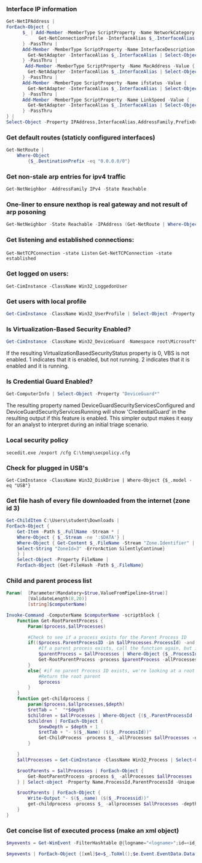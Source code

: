 ### Interface IP information
```Powershell
Get-NetIPAddress | 
ForEach-Object {
      $_ | Add-Member -MemberType ScriptProperty -Name NetworkCategory -Value {
            Get-NetConnectionProfile -InterfaceAlias $_.InterfaceAlias | Select-Object -ExpandProperty NetworkCategory
      } -PassThru |
      Add-Member -MemberType ScriptProperty -Name InterfaceDescription -Value { 
        Get-NetAdapter -InterfaceAlias $_.InterfaceAlias | Select-Object -ExpandProperty InterfaceDescription 
      } -PassThru |
       Add-Member -MemberType ScriptProperty -Name MacAddress -Value { 
        Get-NetAdapter -InterfaceAlias $_.InterfaceAlias | Select-Object -ExpandProperty MacAddress 
      } -PassThru |
      Add-Member -MemberType ScriptProperty -Name ifstatus -Value { 
        Get-NetAdapter -InterfaceAlias $_.InterfaceAlias | Select-Object -ExpandProperty Status 
      } -PassThru |
      Add-Member -MemberType ScriptProperty -Name LinkSpeed -Value { 
        Get-NetAdapter -InterfaceAlias $_.InterfaceAlias | Select-Object -ExpandProperty LinkSpeed 
      } -PassThru
} | 
Select-Object -Property IPAddress,InterfaceAlias,AddressFamily,PrefixOrigin,NetworkCategory,InterfaceDescription,MacAddress,ifStatus,LinkSpeed


```
### Get default routes (staticly configured interfaces)
```Powershell
Get-NetRoute | 
	Where-Object 
		{$_.DestinationPrefix -eq "0.0.0.0/0"}
```
### Get non-stale arp entries for ipv4 traffic
```Powershell
Get-NetNeighbor -AddressFamily IPv4 -State Reachable
```
### One-liner to ensure nexthop is real gateway and not result of arp posoning
```Powershell
Get-NetNeighbor -State Reachable -IPAddress (Get-NetRoute | Where-Object {$_.DestinationPrefix -eq "0.0.0.0/0"} | Select-Object -ExpandProperty NextHop)
```
### Get listening and established connections:
`Get-NetTCPConnection -state Listen`
`Get-NetTCPConnection -state established`
### Get logged on users:
`Get-CimInstance -ClassName Win32_LoggedonUser
`
### Get users with local profile
```Powershell
Get-CimInstance -ClassName Win32_UserProfile | Select-Object -Property SID,LastUseTime,LocalPath
```
### Is Virtualization-Based Security Enabled?
```Powershell
Get-CimInstance -ClassName Win32_DeviceGuard -Namespace root\Microsoft\Windows\DeviceGuard
```
If the resulting VirtualizationBasedSecurityStatus property is 0, VBS is not enabled. 1 indicates that it is enabled, but not running. 2 indicates that it is enabled and it is running.
### Is Credential Guard Enabled?
```Powershell
Get-ComputerInfo | Select-Object -Property "DeviceGuard*"
```
The resulting property named DeviceGuardSecurityServicesConfigured and DeviceGuardSecurityServicesRunning will show 'CredentialGuard' in the resulting output if this feature is enabled. This simpler output makes it easy for an analyst to interpret during an initial triage scenario.
### Local security policy
`secedit.exe /export /cfg C:\temp\secpolicy.cfg`
### Check for plugged in USB's
`Get-CimInstance -ClassName Win32_DiskDrive | Where-Object {$_.model -eq "USB"}`
### Get file hash of every file downloaded from the internet (zone id 3)
```Powershell
Get-ChildItem C:\Users\student\Downloads | 
ForEach-Object { 
    Get-Item -Path $_.FullName -Stream * | 
    Where-Object { $_.Stream -ne ':$DATA'} | 
    Where-Object { Get-Content $_.FileName -Stream "Zone.Identifier" | 
    Select-String "ZoneId=3" -ErrorAction SilentlyContinue}
    } | 
    Select-Object -Property FileName | 
    ForEach-Object {Get-FileHash -Path $_.FileName}

```
### Child and parent process list
```Powershell
Param(	[Parameter(Mandatory=$true,ValueFromPipeline=$true)]  
		[ValidateLength(8,20)]  
		[string]$computerName)

Invoke-Command -ComputerName $computerName -scriptblock {
    Function Get-RootParentProcess {
        Param($process,$allProcesses)

        #Check to see if a process exists for the Parent Process ID 
        if(($process.ParentProcessID -in $allProcesses.ProcessId) -and ($process.ProcessId -ne $process.ParentProcessId)){
            #If a parent process exists, call the function again, but inspect the parent process ID to see if there is another layer in the hierarchy
            $parentProcess = $allProcesses | Where-Object {$_.ProcessId -eq $process.ParentProcessId} | Select-object -Property Name,ProcessId,ParentProcessId -Unique
            Get-RootParentProcess -process $parentProcess -allProcesses $allProcesses
        }
        else{ #if no parent Process ID exists, we're looking at a root parent process
            #Return the root parent
            $process
        }
    }
    function get-childprocess {
        param($process,$allprocesses,$depth)
        $retTab = "  "*$depth
        $children = $allProcesses | Where-Object {($_.ParentProcessId -eq $process.ProcessId) -and ($_.ProcessId -ne $process.ProcessId)} | Select-Object -Property Name,ProcessId,ParentProcessId -Unique
        $children | ForEach-Object {
            $newDepth = $depth + 1
            $retTab + "- $($_.Name) ($($_.ProcessId))"
            Get-ChildProcess -process $_ -allProcesses $allProcesses -depth $newDepth
        }

    }
    $allProcesses = Get-CimInstance -ClassName Win32_Process | Select-Object -Property Name,ProcessId,ParentProcessId

    $rootParents = $allProcesses | ForEach-Object {
        Get-RootParentProcess -process $_ -allProcesses $allProcesses
    } | Select-object -Property Name,ProcessId,ParentProcessId -Unique

    $rootParents | ForEach-Object { 
        Write-Output "- $($_.name) ($($_.Processid))"
        get-childprocess -process $_ -allprocesses $allProcesses -depth 1
    }
}
```
### Get concise list of executed process (make an xml object)
```Powershell
$myevents = Get-WinEvent -FilterHashtable @{logname="<logname>";id=<id_number>}

$myevents | ForEach-Object {[xml]$e=$_.ToXml();$e.Event.EventData.Data[<processname_nuber>].'#text'} | Group-Object -NoElement | Sort-Object -Property count -Descending | fl
```
